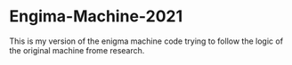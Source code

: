 # Engima-Machine-2021

This is my version of the enigma machine code trying to follow the logic of the original machine frome research.
